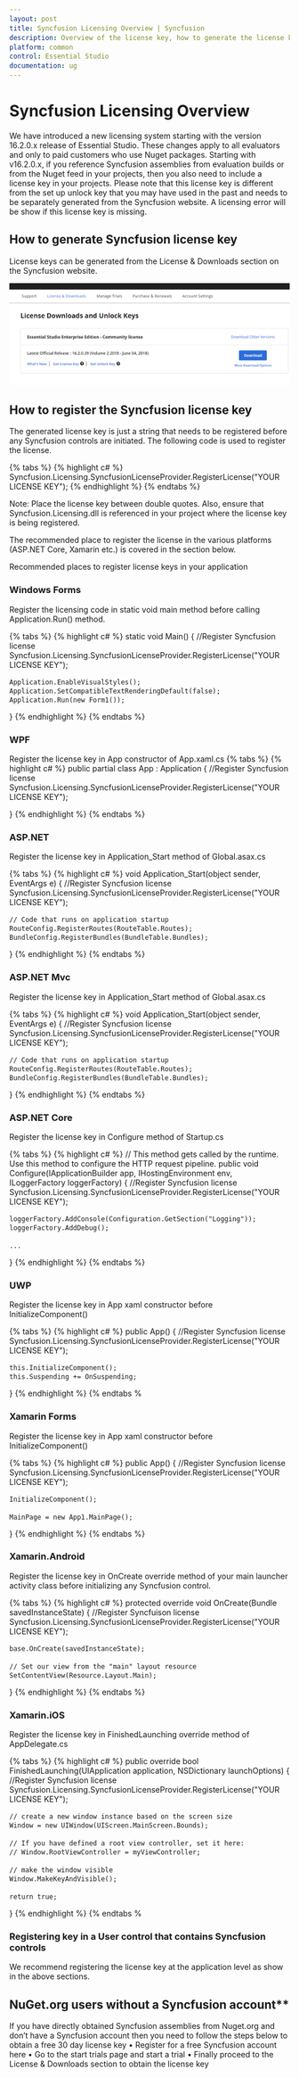 ```yaml
---
layout: post
title: Syncfusion Licensing Overview | Syncfusion
description: Overview of the license key, how to generate the license key, how to register the license key
platform: common
control: Essential Studio
documentation: ug
---
```


# Syncfusion Licensing Overview

We have introduced a new licensing system starting with the version 16.2.0.x release of Essential Studio. These changes apply to all evaluators and only to paid customers who use Nuget packages. Starting with v16.2.0.x, if you reference Syncfusion assemblies from evaluation builds or from the Nuget feed in your projects, then you also need to include a license key in your projects. Please note that this license key is different from the set up unlock key that you may have used in the past and needs to be separately generated from the Syncfusion website. A licensing error will be show if this license key is missing.

## How to generate Syncfusion license key

License keys can be generated from the License & Downloads section on the Syncfusion website. 

![](licensing-images/generate-license.png)

## How to register the Syncfusion license key

The generated license key is just a string that needs to be registered before any Syncfusion controls are initiated. The following code is used to register the license.

{% tabs %}
{% highlight c# %}
Syncfusion.Licensing.SyncfusionLicenseProvider.RegisterLicense("YOUR LICENSE KEY");
{% endhighlight %}
{% endtabs %}

Note: Place the license key between double quotes.  Also, ensure that Syncfusion.Licensing.dll is referenced in your project where the license key is being  registered.

The recommended place to register the license in the various platforms (ASP.NET Core, Xamarin etc.) is covered in the section below.

Recommended places to register license keys in your application

### Windows Forms

Register the licensing code in static void main method before calling  Application.Run() method.

{% tabs %}
{% highlight c# %}
static void Main()
{
	//Register Syncfusion license
	Syncfusion.Licensing.SyncfusionLicenseProvider.RegisterLicense("YOUR LICENSE KEY");
			
    Application.EnableVisualStyles();
    Application.SetCompatibleTextRenderingDefault(false);
    Application.Run(new Form1());
}
{% endhighlight %}
{% endtabs %}
 
### WPF

Register the license key in App constructor of App.xaml.cs 
{% tabs %}
{% highlight c# %}
public partial class App : Application
{
	//Register Syncfusion license
	Syncfusion.Licensing.SyncfusionLicenseProvider.RegisterLicense("YOUR LICENSE KEY");
		
} 
{% endhighlight %}
{% endtabs %}

### ASP.NET	

Register the license key in Application_Start method of Global.asax.cs

{% tabs %}
{% highlight c# %}
void Application_Start(object sender, EventArgs e)
{
	//Register Syncfusion license
	Syncfusion.Licensing.SyncfusionLicenseProvider.RegisterLicense("YOUR LICENSE KEY");
	
	// Code that runs on application startup
	RouteConfig.RegisterRoutes(RouteTable.Routes);
	BundleConfig.RegisterBundles(BundleTable.Bundles);
}
{% endhighlight %}
{% endtabs %}

### ASP.NET Mvc

Register the license key in Application_Start method of Global.asax.cs 

{% tabs %}
{% highlight c# %}
void Application_Start(object sender, EventArgs e)
{
	//Register Syncfusion license
	Syncfusion.Licensing.SyncfusionLicenseProvider.RegisterLicense("YOUR LICENSE KEY");
	
	// Code that runs on application startup
	RouteConfig.RegisterRoutes(RouteTable.Routes);
	BundleConfig.RegisterBundles(BundleTable.Bundles);
}
{% endhighlight %}
{% endtabs %} 

### ASP.NET Core

Register the license key in Configure method of Startup.cs

{% tabs %}
{% highlight c# %}
// This method gets called by the runtime. Use this method to configure the HTTP request pipeline.
public void Configure(IApplicationBuilder app, IHostingEnvironment env, ILoggerFactory loggerFactory)
{
	//Register Syncfusion license
	Syncfusion.Licensing.SyncfusionLicenseProvider.RegisterLicense("YOUR LICENSE KEY");
	
	loggerFactory.AddConsole(Configuration.GetSection("Logging"));
	loggerFactory.AddDebug();

	...
	
}
{% endhighlight %}
{% endtabs %} 

### UWP

Register the license key in App xaml constructor before InitializeComponent()

{% tabs %}
{% highlight c# %}
public App()
{
	//Register Syncfusion license
	Syncfusion.Licensing.SyncfusionLicenseProvider.RegisterLicense("YOUR LICENSE KEY");

	this.InitializeComponent();
	this.Suspending += OnSuspending;
}
{% endhighlight %}
{% endtabs %

### Xamarin Forms

Register the license key in App xaml constructor before InitializeComponent()

{% tabs %}
{% highlight c# %}
public App()
{
	//Register Syncfusion license
	Syncfusion.Licensing.SyncfusionLicenseProvider.RegisterLicense("YOUR LICENSE KEY");
	
	InitializeComponent();
	
	MainPage = new App1.MainPage();
}
{% endhighlight %}
{% endtabs %}

### Xamarin.Android

Register the license key in OnCreate override method of your main launcher activity class before initializing any Syncfusion control.

{% tabs %}
{% highlight c# %}
protected override void OnCreate(Bundle savedInstanceState)
{
	//Register Syncfuison license
	Syncfusion.Licensing.SyncfusionLicenseProvider.RegisterLicense("YOUR LICENSE KEY");

	base.OnCreate(savedInstanceState);

	// Set our view from the "main" layout resource
	SetContentView(Resource.Layout.Main);
}
{% endhighlight %}
{% endtabs %}
 

### Xamarin.iOS

Register the license key in FinishedLaunching override method of AppDelegate.cs 

{% tabs %}
{% highlight c# %}
public override bool FinishedLaunching(UIApplication application, NSDictionary launchOptions)
{
	//Register Syncfusion license
	Syncfusion.Licensing.SyncfusionLicenseProvider.RegisterLicense("YOUR LICENSE KEY");

	// create a new window instance based on the screen size
	Window = new UIWindow(UIScreen.MainScreen.Bounds);

	// If you have defined a root view controller, set it here:
	// Window.RootViewController = myViewController;

	// make the window visible
	Window.MakeKeyAndVisible();

	return true;
} 
{% endhighlight %}
{% endtabs %

### Registering key in a User control that contains Syncfusion controls
We recommend registering the license key at the application level as show in the above sections.

## NuGet.org users without a Syncfusion account**

If you have directly obtained Syncfusion assemblies from Nuget.org and don’t have a Syncfusion account then you need to follow the steps below to obtain a free 30 day license key
•	Register for a free Syncfusion account here
•	Go to the start trials page and start a trial
•	Finally proceed to the License & Downloads section to obtain the license key

